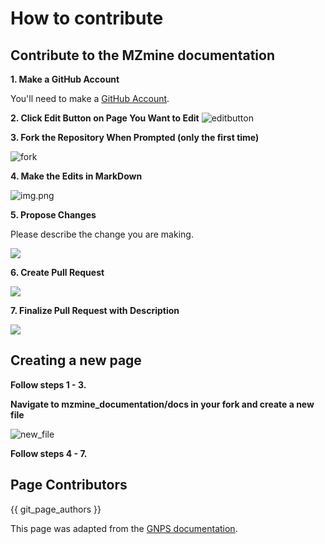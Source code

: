 # How to contribute

## Contribute to the MZmine documentation

**1. Make a GitHub Account**

You'll need to make a [GitHub Account](https://github.com/join).

**2. Click Edit Button on Page You Want to Edit**
![editbutton](img/contribute/editbutton.jpg)

**3. Fork the Repository When Prompted (only the first time)**

![fork](https://ccms-ucsd.github.io/GNPSDocumentation/img/edit-pages/fork.png)

**4. Make the Edits in MarkDown**

![img.png](img/contribute/makechanges.jpg)

**5. Propose Changes**

Please describe the change you are making.

![](img/contribute/proposechanges.jpg)

**6. Create Pull Request**

![](img/contribute/createpr.jpg)

**7. Finalize Pull Request with Description**

![](img/contribute/openpr.jpg)

## Creating a new page

**Follow steps 1 - 3.**

**Navigate to mzmine_documentation/docs in your fork and create a new file**

![new_file](img/contribute/newfile.jpg)

**Follow steps 4 - 7.**

## Page Contributors

{{ git_page_authors }}

This page was adapted from the [GNPS documentation](https://ccms-ucsd.github.io/GNPSDocumentation/gnps_community/).
